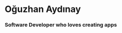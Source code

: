 # Oğuzhan Aydınay
### Software Developer who loves creating apps 
<br/>

<!-- ![Screenshot 2023-06-03 164358](https://github.com/ZainAli97/Hoobank-App/assets/131141179/053969c8-8dd4-41ed-8a44-40d0ff9a2250) -->
